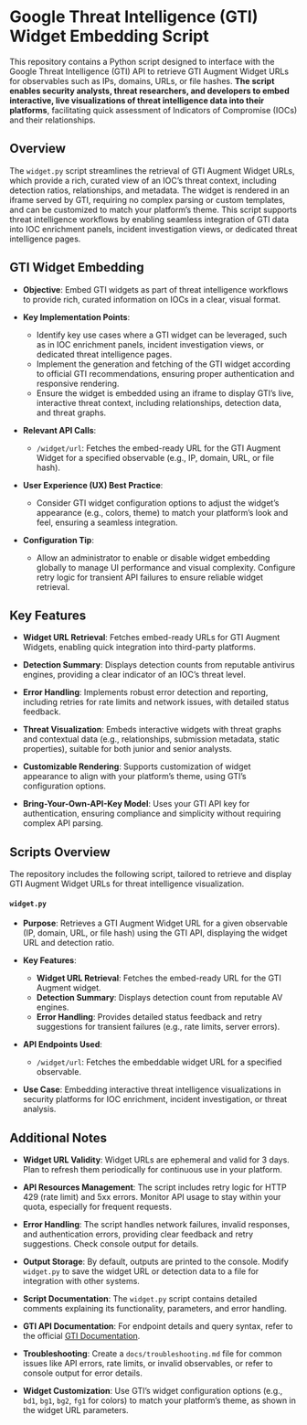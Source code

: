 # **Google Threat Intelligence (GTI) Widget Embedding Script**

This repository contains a Python script designed to interface with the Google Threat Intelligence (GTI) API to retrieve GTI Augment Widget URLs for observables such as IPs, domains, URLs, or file hashes. **The script enables security analysts, threat researchers, and developers to embed interactive, live visualizations of threat intelligence data into their platforms**, facilitating quick assessment of Indicators of Compromise (IOCs) and their relationships.

## **Overview**

The `widget.py` script streamlines the retrieval of GTI Augment Widget URLs, which provide a rich, curated view of an IOC’s threat context, including detection ratios, relationships, and metadata. The widget is rendered in an iframe served by GTI, requiring no complex parsing or custom templates, and can be customized to match your platform’s theme. This script supports threat intelligence workflows by enabling seamless integration of GTI data into IOC enrichment panels, incident investigation views, or dedicated threat intelligence pages.

## **GTI Widget Embedding**

- **Objective**: Embed GTI widgets as part of threat intelligence workflows to provide rich, curated information on IOCs in a clear, visual format.  
    
- **Key Implementation Points**:  
    
  - Identify key use cases where a GTI widget can be leveraged, such as in IOC enrichment panels, incident investigation views, or dedicated threat intelligence pages.  
  - Implement the generation and fetching of the GTI widget according to official GTI recommendations, ensuring proper authentication and responsive rendering.  
  - Ensure the widget is embedded using an iframe to display GTI’s live, interactive threat context, including relationships, detection data, and threat graphs.


- **Relevant API Calls**:  
    
  - `/widget/url`: Fetches the embed-ready URL for the GTI Augment Widget for a specified observable (e.g., IP, domain, URL, or file hash).


- **User Experience (UX) Best Practice**:  
    
  - Consider GTI widget configuration options to adjust the widget’s appearance (e.g., colors, theme) to match your platform’s look and feel, ensuring a seamless integration.


- **Configuration Tip**:  
    
  - Allow an administrator to enable or disable widget embedding globally to manage UI performance and visual complexity. Configure retry logic for transient API failures to ensure reliable widget retrieval.

## **Key Features**

- **Widget URL Retrieval**: Fetches embed-ready URLs for GTI Augment Widgets, enabling quick integration into third-party platforms.  
    
- **Detection Summary**: Displays detection counts from reputable antivirus engines, providing a clear indicator of an IOC’s threat level.  
    
- **Error Handling**: Implements robust error detection and reporting, including retries for rate limits and network issues, with detailed status feedback.  
    
- **Threat Visualization**: Embeds interactive widgets with threat graphs and contextual data (e.g., relationships, submission metadata, static properties), suitable for both junior and senior analysts.  
    
- **Customizable Rendering**: Supports customization of widget appearance to align with your platform’s theme, using GTI’s configuration options.  
    
- **Bring-Your-Own-API-Key Model**: Uses your GTI API key for authentication, ensuring compliance and simplicity without requiring complex API parsing.

## **Scripts Overview**

The repository includes the following script, tailored to retrieve and display GTI Augment Widget URLs for threat intelligence visualization.

#### **`widget.py`**

- **Purpose**: Retrieves a GTI Augment Widget URL for a given observable (IP, domain, URL, or file hash) using the GTI API, displaying the widget URL and detection ratio.  
    
- **Key Features**:  
    
  - **Widget URL Retrieval**: Fetches the embed-ready URL for the GTI Augment widget.  
  - **Detection Summary**: Displays detection count from reputable AV engines.  
  - **Error Handling**: Provides detailed status feedback and retry suggestions for transient failures (e.g., rate limits, server errors).


- **API Endpoints Used**:  
    
  - `/widget/url`: Fetches the embeddable widget URL for a specified observable.


- **Use Case**: Embedding interactive threat intelligence visualizations in security platforms for IOC enrichment, incident investigation, or threat analysis.

## **Additional Notes**

- **Widget URL Validity**: Widget URLs are ephemeral and valid for 3 days. Plan to refresh them periodically for continuous use in your platform.  
    
- **API Resources Management**: The script includes retry logic for HTTP 429 (rate limit) and 5xx errors. Monitor API usage to stay within your quota, especially for frequent requests.  
    
- **Error Handling**: The script handles network failures, invalid responses, and authentication errors, providing clear feedback and retry suggestions. Check console output for details.  
    
- **Output Storage**: By default, outputs are printed to the console. Modify `widget.py` to save the widget URL or detection data to a file for integration with other systems.  
    
- **Script Documentation**: The `widget.py` script contains detailed comments explaining its functionality, parameters, and error handling.  
    
- **GTI API Documentation**: For endpoint details and query syntax, refer to the official [GTI Documentation](https://gtidocs.virustotal.com/reference/widget-quick-guide).  
    
- **Troubleshooting**: Create a `docs/troubleshooting.md` file for common issues like API errors, rate limits, or invalid observables, or refer to console output for error details.  
    
- **Widget Customization**: Use GTI’s widget configuration options (e.g., `bd1`, `bg1`, `bg2`, `fg1` for colors) to match your platform’s theme, as shown in the widget URL parameters.
